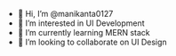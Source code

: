 - 👋 Hi, I’m @manikanta0127
- 👀 I’m interested in UI Development
- 🌱 I’m currently learning MERN stack
- 💞️ I’m looking to collaborate on UI Design


<!---
manikanta0127/manikanta0127 is a ✨ special ✨ repository because its `README.md` (this file) appears on your GitHub profile.
You can click the Preview link to take a look at your changes.
--->

